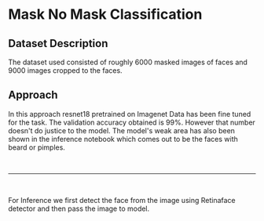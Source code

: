 # Mask No Mask Classification

## Dataset Description
The dataset used consisted of roughly 6000 masked images of faces and 9000 images cropped to the faces.

## Approach
In this approach resnet18 pretrained on Imagenet Data has been fine tuned for the task. The validation accuracy obtained is 99%. However that number doesn't do justice to the model. The model's weak area has also been shown in the inference notebook which comes out to be the faces with beard or pimples. 


<br>
<hr>
<br>

For Inference we first detect the face from the image using Retinaface detector and then pass the image to model.

